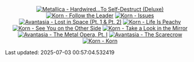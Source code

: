 <!-- lastfm -->
<p align="center"><a href="https://www.last.fm/music/Metallica/Hardwired%E2%80%A6To+Self-Destruct+(Deluxe)"><img src="https://lastfm.freetls.fastly.net/i/u/64s/a26f4d91949b80b56d4719d0644fde54.jpg" title="Metallica - Hardwired…To Self-Destruct (Deluxe)"></a> <a href="https://www.last.fm/music/Korn/Follow+the+Leader"><img src="https://lastfm.freetls.fastly.net/i/u/64s/e7605ccbb6d5d7e7976dea23c182ba63.png" title="Korn - Follow the Leader"></a> <a href="https://www.last.fm/music/Korn/Issues"><img src="https://lastfm.freetls.fastly.net/i/u/64s/41e7ae63df3447ad102d806cd2758482.jpg" title="Korn - Issues"></a> <a href="https://www.last.fm/music/Avantasia/Lost+in+Space+(Pt.+1+&+Pt.+2)"><img src="https://lastfm.freetls.fastly.net/i/u/64s/24930ed369900bee195b172a749ad4d7.jpg" title="Avantasia - Lost in Space (Pt. 1 & Pt. 2)"></a> <a href="https://www.last.fm/music/Korn/Life+Is+Peachy"><img src="https://lastfm.freetls.fastly.net/i/u/64s/41006b2356b2420e9fe2747540310d50.png" title="Korn - Life Is Peachy"></a> <a href="https://www.last.fm/music/Korn/See+You+on+the+Other+Side"><img src="https://lastfm.freetls.fastly.net/i/u/64s/84dd0944c5fe4d0e9b533ea1039a70aa.png" title="Korn - See You on the Other Side"></a> <a href="https://www.last.fm/music/Korn/Take+a+Look+in+the+Mirror"><img src="https://lastfm.freetls.fastly.net/i/u/64s/8ad0ede562bd4bd98940366b3c9a2923.png" title="Korn - Take a Look in the Mirror"></a> <a href="https://www.last.fm/music/Avantasia/The+Metal+Opera,+Pt.+I"><img src="https://lastfm.freetls.fastly.net/i/u/64s/28a24779bf006d4b7b9018af05d95aa2.jpg" title="Avantasia - The Metal Opera, Pt. I"></a> <a href="https://www.last.fm/music/Avantasia/The+Scarecrow"><img src="https://lastfm.freetls.fastly.net/i/u/64s/d4e3d4f0fc54e4d7a351f9cb3f328929.jpg" title="Avantasia - The Scarecrow"></a> <a href="https://www.last.fm/music/Korn/Korn"><img src="https://lastfm.freetls.fastly.net/i/u/64s/96a5ae52a9a04676f4e1ce2081bc15b6.jpg" title="Korn - Korn"></a> </p>

<!--START_SECTION:last-updated-->
Last updated: 2025-07-03 00:57:04.532419
<!--END_SECTION:last-updated-->
